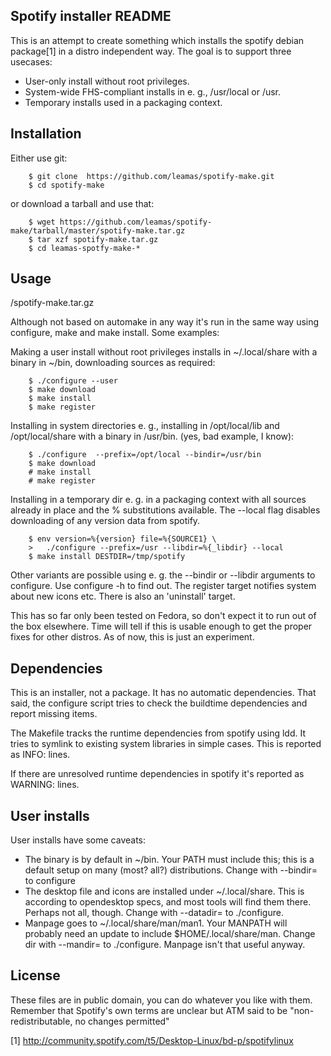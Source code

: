 ## Spotify installer README


This is an attempt to create something which installs the spotify
debian package[1]  in a distro independent way. The goal is to support
three usecases:

  - User-only install without root privileges.
  - System-wide FHS-compliant installs in e. g., /usr/local or /usr.
  - Temporary installs used in a packaging context.

## Installation

Either use git:
```
    $ git clone  https://github.com/leamas/spotify-make.git
    $ cd spotify-make
```
or download a tarball and use that:
```
    $ wget https://github.com/leamas/spotify-make/tarball/master/spotify-make.tar.gz
    $ tar xzf spotify-make.tar.gz
    $ cd leamas-spotfy-make-*
```

## Usage
/spotify-make.tar.gz

Although not based on automake in any way it's run in the same way
using configure, make and make install. Some examples:

Making a user install without root privileges installs in
~/.local/share with a binary in ~/bin, downloading sources
as required:
```
    $ ./configure --user
    $ make download
    $ make install
    $ make register
```
Installing in system directories e. g., installing in
/opt/local/lib and /opt/local/share with a binary in /usr/bin.
(yes, bad example, I know):
```
    $ ./configure  --prefix=/opt/local --bindir=/usr/bin
    $ make download
    # make install
    # make register
```
Installing in a temporary dir e. g. in a packaging context with all
sources already in place and the % substitutions available. The
--local flag disables downloading of any version data from spotify.
```
    $ env version=%{version} file=%{SOURCE1} \
    >   ./configure --prefix=/usr --libdir=%{_libdir} --local
    $ make install DESTDIR=/tmp/spotify
```
Other variants are possible using e. g. the --bindir or --libdir
arguments to configure. Use configure -h to find out. The register
target notifies system about new icons etc. There is also an
'uninstall' target.

This has so far only been tested on Fedora, so don't expect it to run out
of the box elsewhere. Time will tell if this is usable enough to get the
proper fixes for other distros. As of now, this is just an experiment.

## Dependencies

This is an installer, not a package. It has no automatic dependencies.
That said, the configure script tries to check the buildtime dependencies
and report missing items.

The Makefile tracks the runtime dependencies from spotify using ldd. It
tries to symlink to existing system libraries in simple cases. This is
reported as INFO: lines.

If there are unresolved runtime dependencies in spotify it's reported as
WARNING: lines.

## User installs

User installs have some caveats:

- The binary is by default in ~/bin. Your PATH must include this; this
  is a default setup on many (most? all?) distributions. Change with
  --bindir= to configure
- The desktop file  and icons are installed under ~/.local/share. This is
  according to opendesktop specs, and most tools will find them there. Perhaps
  not all, though. Change with --datadir= to ./configure.
- Manpage goes to ~/.local/share/man/man1. Your MANPATH will probably need
  an update to include  $HOME/.local/share/man. Change dir with --mandir=
  to ./configure. Manpage isn't that useful anyway.

## License

These files are in public domain, you can do whatever you like with them.
Remember that Spotify's own terms are unclear but ATM said to be
"non-redistributable, no changes permitted"


[1] http://community.spotify.com/t5/Desktop-Linux/bd-p/spotifylinux
